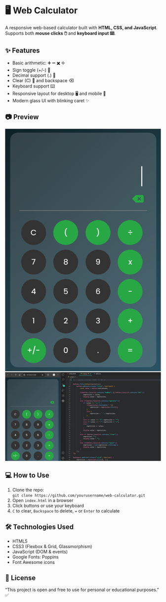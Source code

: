 <!DOCTYPE html>
<html lang="en">
<head>
    <meta charset="UTF-8">
    <meta name="viewport" content="width=device-width, initial-scale=1.0">
</head>
<body>
    <h1>🖥️ Web Calculator</h1>
    <p>A responsive web-based calculator built with <strong>HTML, CSS, and JavaScript</strong>.  
    Supports both <strong>mouse clicks 🖱️</strong> and <strong>keyboard input ⌨️</strong>.</p>

<h2>✨ Features</h2>
    <ul>
        <li>Basic arithmetic: ➕ ➖ ✖️ ➗</li>
        <li>Sign toggle (+/-) 🔄</li>
        <li>Decimal support (.) 🔢</li>
        <li>Clear (C) 🧹 and backspace ⌫</li>
        <li>Keyboard support ⌨️</li>
        <li>Responsive layout for desktop 🖥️ and mobile 📱</li>
        <li>Modern glass UI with blinking caret ✨</li>
    </ul>
<h2>📷 Preview</h2>
<p align="center">
    <img src="./assets/calc.png"><br>
    <img src="./assets/Calc-with-code.png"><br>
</p>

<h2>💻 How to Use</h2>
    <ol>
        <li>Clone the repo:
            <br><code>git clone https://github.com/yourusername/web-calculator.git</code>
        </li>
        <li>Open <code>index.html</code> in a browser</li>
        <li>Click buttons or use your keyboard</li>
        <li><code>C</code> to clear, <code>Backspace</code> to delete, <code>=</code> or <code>Enter</code> to calculate</li>
    </ol>

<h2>🛠️ Technologies Used</h2>
    <ul>
        <li>HTML5</li>
        <li>CSS3 (Flexbox & Grid, Glassmorphism)</li>
        <li>JavaScript (DOM & events)</li>
        <li>Google Fonts: Poppins</li>
        <li>Font Awesome icons</li>
    </ul>

<h2>📌 License</h2>
    <p>“This project is open and free to use for personal or educational purposes.” ✅</p>

</body>
</html>
